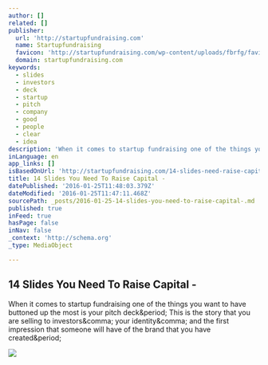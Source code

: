 ```yaml
---
author: []
related: []
publisher:
  url: 'http://startupfundraising.com'
  name: Startupfundraising
  favicon: 'http://startupfundraising.com/wp-content/uploads/fbrfg/favicon.ico'
  domain: startupfundraising.com
keywords:
  - slides
  - investors
  - deck
  - startup
  - pitch
  - company
  - good
  - people
  - clear
  - idea
description: 'When it comes to startup fundraising one of the things you want to have buttoned up the most is your pitch deck. This is the story that you are selling to investors, your identity, and the first impression that someone will have of the brand that you have created.'
inLanguage: en
app_links: []
isBasedOnUrl: 'http://startupfundraising.com/14-slides-need-raise-capital/#%2EVqUIwCpimW0%2Elinkedin'
title: 14 Slides You Need To Raise Capital -
datePublished: '2016-01-25T11:48:03.379Z'
dateModified: '2016-01-25T11:47:11.468Z'
sourcePath: _posts/2016-01-25-14-slides-you-need-to-raise-capital-.md
published: true
inFeed: true
hasPage: false
inNav: false
_context: 'http://schema.org'
_type: MediaObject

---
```

<article style=""><h1>14 Slides You Need To Raise Capital -</h1><p>When it comes to startup fundraising one of the things you want to have buttoned up the most is your pitch deck&amp;period; This is the story that you are selling to investors&amp;comma; your identity&amp;comma; and the first impression that someone will have of the brand that you have created&amp;period;</p><img src="http://startupfundraising.com/wp-content/uploads/2016/01/businessman-607831_960_720-300x300.png" /></article>